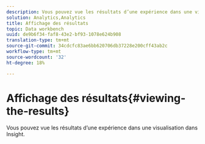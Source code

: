```yaml
---
description: Vous pouvez vue les résultats d’une expérience dans une visualisation dans Insight.
solution: Analytics,Analytics
title: Affichage des résultats
topic: Data workbench
uuid: de9b6f34-faf8-43e2-bf93-1078e624b908
translation-type: tm+mt
source-git-commit: 34cdcfc83ae6bb620706db37228e200cff43ab2c
workflow-type: tm+mt
source-wordcount: '32'
ht-degree: 18%

---
```



# Affichage des résultats{#viewing-the-results}

Vous pouvez vue les résultats d’une expérience dans une visualisation dans Insight.

